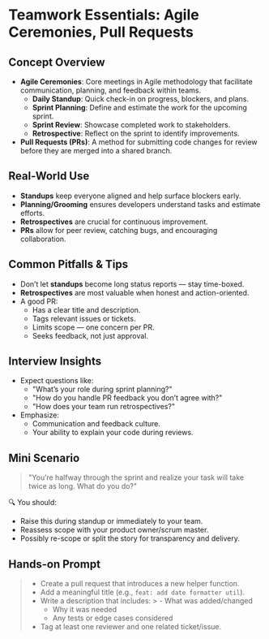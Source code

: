 # Teamwork Essentials: Agile Ceremonies, Pull Requests

## Concept Overview

- **Agile Ceremonies**: Core meetings in Agile methodology that facilitate communication, planning, and feedback within teams.
    - **Daily Standup**: Quick check-in on progress, blockers, and plans.
    - **Sprint Planning**: Define and estimate the work for the upcoming sprint.
    - **Sprint Review**: Showcase completed work to stakeholders.
    - **Retrospective**: Reflect on the sprint to identify improvements.
- **Pull Requests (PRs)**: A method for submitting code changes for review before they are merged into a shared branch.

## Real-World Use

- **Standups** keep everyone aligned and help surface blockers early.
- **Planning/Grooming** ensures developers understand tasks and estimate efforts.
- **Retrospectives** are crucial for continuous improvement.
- **PRs** allow for peer review, catching bugs, and encouraging collaboration.

## Common Pitfalls & Tips

- Don’t let **standups** become long status reports — stay time-boxed.
- **Retrospectives** are most valuable when honest and action-oriented.
- A good PR:
    - Has a clear title and description.
    - Tags relevant issues or tickets.
    - Limits scope — one concern per PR.
    - Seeks feedback, not just approval.

## Interview Insights

- Expect questions like:
    - "What’s your role during sprint planning?"
    - "How do you handle PR feedback you don’t agree with?"
    - "How does your team run retrospectives?"
- Emphasize:
    - Communication and feedback culture.
    - Your ability to explain your code during reviews.

## Mini Scenario

> "You’re halfway through the sprint and realize your task will take twice as long. What do you do?"

🔍 You should:
- Raise this during standup or immediately to your team.
- Reassess scope with your product owner/scrum master.
- Possibly re-scope or split the story for transparency and delivery.

## Hands-on Prompt

> - Create a pull request that introduces a new helper function.
> - Add a meaningful title (e.g., `feat: add date formatter util`).
> - Write a description that includes:
    >   - What was added/changed
>   - Why it was needed
>   - Any tests or edge cases considered
> - Tag at least one reviewer and one related ticket/issue.